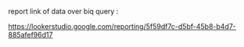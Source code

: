 report link of data over biq query :

https://lookerstudio.google.com/reporting/5f59df7c-d5bf-45b8-b4d7-885afef96d17